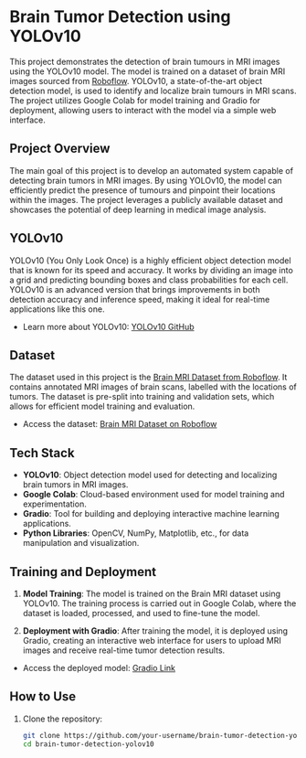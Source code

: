# Brain Tumor Detection using YOLOv10

This project demonstrates the detection of brain tumours in MRI images using the YOLOv10 model. The model is trained on a dataset of brain MRI images sourced from [Roboflow](https://universe.roboflow.com/brain-mri/mri-rskcu/dataset/3). YOLOv10, a state-of-the-art object detection model, is used to identify and localize brain tumours in MRI scans. The project utilizes Google Colab for model training and Gradio for deployment, allowing users to interact with the model via a simple web interface.

## Project Overview

The main goal of this project is to develop an automated system capable of detecting brain tumors in MRI images. By using YOLOv10, the model can efficiently predict the presence of tumours and pinpoint their locations within the images. The project leverages a publicly available dataset and showcases the potential of deep learning in medical image analysis.

## YOLOv10

YOLOv10 (You Only Look Once) is a highly efficient object detection model that is known for its speed and accuracy. It works by dividing an image into a grid and predicting bounding boxes and class probabilities for each cell. YOLOv10 is an advanced version that brings improvements in both detection accuracy and inference speed, making it ideal for real-time applications like this one.

- Learn more about YOLOv10: [YOLOv10 GitHub](https://github.com/ultralytics/yolov5)

## Dataset

The dataset used in this project is the [Brain MRI Dataset from Roboflow](https://universe.roboflow.com/brain-mri/mri-rskcu/dataset/3). It contains annotated MRI images of brain scans, labelled with the locations of tumors. The dataset is pre-split into training and validation sets, which allows for efficient model training and evaluation.

- Access the dataset: [Brain MRI Dataset on Roboflow](https://universe.roboflow.com/brain-mri/mri-rskcu/dataset/3)

## Tech Stack

- **YOLOv10**: Object detection model used for detecting and localizing brain tumors in MRI images.
- **Google Colab**: Cloud-based environment used for model training and experimentation.
- **Gradio**: Tool for building and deploying interactive machine learning applications.
- **Python Libraries**: OpenCV, NumPy, Matplotlib, etc., for data manipulation and visualization.

## Training and Deployment

1. **Model Training**: The model is trained on the Brain MRI dataset using YOLOv10. The training process is carried out in Google Colab, where the dataset is loaded, processed, and used to fine-tune the model.
   
2. **Deployment with Gradio**: After training the model, it is deployed using Gradio, creating an interactive web interface for users to upload MRI images and receive real-time tumor detection results.

- Access the deployed model: [Gradio Link](https://your-gradio-link.com)

## How to Use

1. Clone the repository:
   
   ```bash
   git clone https://github.com/your-username/brain-tumor-detection-yolov10.git
   cd brain-tumor-detection-yolov10

